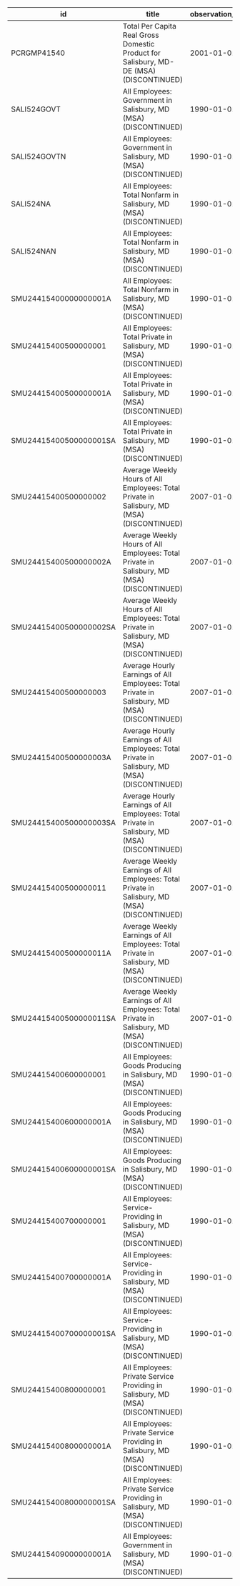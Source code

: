 | id                     | title                                                                                         | observation_start   | observation_end   |
|------------------------|-----------------------------------------------------------------------------------------------|---------------------|-------------------|
| PCRGMP41540            | Total Per Capita Real Gross Domestic Product for Salisbury, MD-DE (MSA) (DISCONTINUED)        | 2001-01-01          | 2017-01-01        |
| SALI524GOVT            | All Employees: Government in Salisbury, MD (MSA) (DISCONTINUED)                               | 1990-01-01          | 2014-12-01        |
| SALI524GOVTN           | All Employees: Government in Salisbury, MD (MSA) (DISCONTINUED)                               | 1990-01-01          | 2014-12-01        |
| SALI524NA              | All Employees: Total Nonfarm in Salisbury, MD (MSA) (DISCONTINUED)                            | 1990-01-01          | 2014-12-01        |
| SALI524NAN             | All Employees: Total Nonfarm in Salisbury, MD (MSA) (DISCONTINUED)                            | 1990-01-01          | 2014-12-01        |
| SMU24415400000000001A  | All Employees: Total Nonfarm in Salisbury, MD (MSA) (DISCONTINUED)                            | 1990-01-01          | 2013-01-01        |
| SMU24415400500000001   | All Employees: Total Private in Salisbury, MD (MSA) (DISCONTINUED)                            | 1990-01-01          | 2014-12-01        |
| SMU24415400500000001A  | All Employees: Total Private in Salisbury, MD (MSA) (DISCONTINUED)                            | 1990-01-01          | 2013-01-01        |
| SMU24415400500000001SA | All Employees: Total Private in Salisbury, MD (MSA) (DISCONTINUED)                            | 1990-01-01          | 2014-12-01        |
| SMU24415400500000002   | Average Weekly Hours of All Employees: Total Private in Salisbury, MD (MSA) (DISCONTINUED)    | 2007-01-01          | 2014-12-01        |
| SMU24415400500000002A  | Average Weekly Hours of All Employees: Total Private in Salisbury, MD (MSA) (DISCONTINUED)    | 2007-01-01          | 2013-01-01        |
| SMU24415400500000002SA | Average Weekly Hours of All Employees: Total Private in Salisbury, MD (MSA) (DISCONTINUED)    | 2007-01-01          | 2014-12-01        |
| SMU24415400500000003   | Average Hourly Earnings of All Employees: Total Private in Salisbury, MD (MSA) (DISCONTINUED) | 2007-01-01          | 2014-12-01        |
| SMU24415400500000003A  | Average Hourly Earnings of All Employees: Total Private in Salisbury, MD (MSA) (DISCONTINUED) | 2007-01-01          | 2013-01-01        |
| SMU24415400500000003SA | Average Hourly Earnings of All Employees: Total Private in Salisbury, MD (MSA) (DISCONTINUED) | 2007-01-01          | 2014-12-01        |
| SMU24415400500000011   | Average Weekly Earnings of All Employees: Total Private in Salisbury, MD (MSA) (DISCONTINUED) | 2007-01-01          | 2014-12-01        |
| SMU24415400500000011A  | Average Weekly Earnings of All Employees: Total Private in Salisbury, MD (MSA) (DISCONTINUED) | 2007-01-01          | 2013-01-01        |
| SMU24415400500000011SA | Average Weekly Earnings of All Employees: Total Private in Salisbury, MD (MSA) (DISCONTINUED) | 2007-01-01          | 2014-12-01        |
| SMU24415400600000001   | All Employees: Goods Producing in Salisbury, MD (MSA) (DISCONTINUED)                          | 1990-01-01          | 2014-12-01        |
| SMU24415400600000001A  | All Employees: Goods Producing in Salisbury, MD (MSA) (DISCONTINUED)                          | 1990-01-01          | 2013-01-01        |
| SMU24415400600000001SA | All Employees: Goods Producing in Salisbury, MD (MSA) (DISCONTINUED)                          | 1990-01-01          | 2014-12-01        |
| SMU24415400700000001   | All Employees: Service-Providing in Salisbury, MD (MSA) (DISCONTINUED)                        | 1990-01-01          | 2014-12-01        |
| SMU24415400700000001A  | All Employees: Service-Providing in Salisbury, MD (MSA) (DISCONTINUED)                        | 1990-01-01          | 2013-01-01        |
| SMU24415400700000001SA | All Employees: Service-Providing in Salisbury, MD (MSA) (DISCONTINUED)                        | 1990-01-01          | 2014-12-01        |
| SMU24415400800000001   | All Employees: Private Service Providing in Salisbury, MD (MSA) (DISCONTINUED)                | 1990-01-01          | 2014-12-01        |
| SMU24415400800000001A  | All Employees: Private Service Providing in Salisbury, MD (MSA) (DISCONTINUED)                | 1990-01-01          | 2013-01-01        |
| SMU24415400800000001SA | All Employees: Private Service Providing in Salisbury, MD (MSA) (DISCONTINUED)                | 1990-01-01          | 2014-12-01        |
| SMU24415409000000001A  | All Employees: Government in Salisbury, MD (MSA) (DISCONTINUED)                               | 1990-01-01          | 2013-01-01        |